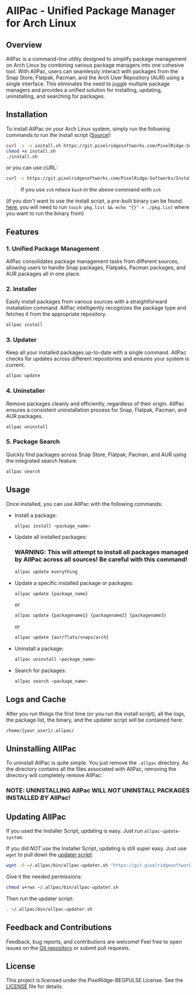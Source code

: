 # AllPac - Unified Package Manager for Arch Linux

## Overview

AllPac is a command-line utility designed to simplify package management on Arch Linux by combining various package managers into one cohesive tool. With AllPac, users can seamlessly interact with packages from the Snap Store, Flatpak, Pacman, and the Arch User Repository (AUR) using a single interface. This eliminates the need to juggle multiple package managers and provides a unified solution for installing, updating, uninstalling, and searching for packages.

## Installation

To install AllPac on your Arch Linux system, simply run the following commands to run the install script ([Source](https://git.pixelridgesoftworks.com/PixelRidge-Softworks/Installers/src/branch/main/allpac)):

```bash
curl -s -o install.sh https://git.pixelridgesoftworks.com/PixelRidge-Softworks/Installers/raw/branch/main/allpac/install.sh
chmod +x install.sh
./install.sh
```
or you can use cURL:
```bash
curl -s https://git.pixelridgesoftworks.com/PixelRidge-Softworks/Installers/raw/branch/main/allpac/install.sh | bash
```
> **If you use `zsh` relace `bash` in the above command with `zsh`**

(if you don't want to use the install script, a pre-built binary can be found [here](https://git.pixelridgesoftworks.com/PixelRidge-Softworks/AllPac/releases), you will need to run `touch pkg.list && echo "{}" > ./pkg.list` where you want to run the binary from)

## Features

### 1. Unified Package Management

AllPac consolidates package management tasks from different sources, allowing users to handle Snap packages, Flatpaks, Pacman packages, and AUR packages all in one place.

### 2. Installer

Easily install packages from various sources with a straightforward installation command. AllPac intelligently recognizes the package type and fetches it from the appropriate repository.

```bash
allpac install
```

### 3. Updater

Keep all your installed packages up-to-date with a single command. AllPac checks for updates across different repositories and ensures your system is current.

```bash
allpac update
```

### 4. Uninstaller

Remove packages cleanly and efficiently, regardless of their origin. AllPac ensures a consistent uninstallation process for Snap, Flatpak, Pacman, and AUR packages.

```bash
allpac uninstall
```

### 5. Package Search

Quickly find packages across Snap Store, Flatpak, Pacman, and AUR using the integrated search feature.

```bash
allpac search
```

## Usage

Once installed, you can use AllPac with the following commands:

- Install a package:
  ```bash
  allpac install <package_name>
  ```

- Update all installed packages:
  ### WARNING: This will attempt to install all packages managed by AllPac across all sources! Be careful with this command!
  ```bash
  allpac update everything
  ```

- Update a specific installed package or packages:
  ```bash
  allpac update {package_name}
  ```
  or
  ```bash
  allpac update {packagename1} {packagename2} {packagename3}
  ```
  or
  ```bash
  allpac update {aur/flats/snaps/arch}
  ```

- Uninstall a package:
  ```bash
  allpac uninstall <package_name>
  ```

- Search for packages:
  ```bash
  allpac search <package_name>
  ```

## Logs and Cache

After you run things the first time (or you run the install script), all the logs, the package list, the binary, and the updater script will be contained here:
```bash
/home/{your_user}/.allpac/
```

## Uninstalling AllPac

To uninstall AllPac is quite simple. You just remove the `.allpac` directory. As the directory contains all the files associated with AllPac, removing the directory will completely remove AllPac.

### NOTE: UNINSTALLING AllPac WILL *NOT* UNINSTALL PACKAGES INSTALLED *BY* AllPac!

## Updating AllPac

If you used the Installer Script, updating is easy. Just run `allpac-update-system`.

If you did *NOT* use the Installer Script, updating is still super easy. Just use `wget` to pull down the [updater script](https://git.pixelridgesoftworks.com/PixelRidge-Softworks/Installers/raw/branch/main/allpac/update.sh):
```bash
wget -O ~/.allpac/bin/allpac-updater.sh "https://git.pixelridgesoftworks.com/PixelRidge-Softworks/Installers/raw/branch/main/allpac/update.sh"
```

Give it the needed permissions:
```bash
chmod u+rwx ~/.allpac/bin/allpac-updater.sh
```

Then run the updater script:
```bash
. ~/.allpac/bin/allpac-updater.sh
```

## Feedback and Contributions

Feedback, bug reports, and contributions are welcome! Feel free to open issues on the [Git repository](https://git.pixelridgesoftworks.com/PixelRidge-Softworks/AllPac/issues) or submit pull requests.

## License

This project is licensed under the PixelRidge-BEGPULSE License. See the [LICENSE](LICENSE) file for details.
